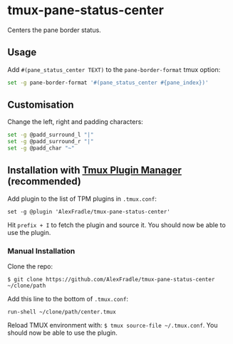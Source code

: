 # tmux-pane-status-center

Centers the pane border status.

## Usage

Add `#(pane_status_center TEXT)` to the `pane-border-format` tmux option:

```bash
set -g pane-border-format '#(pane_status_center #{pane_index})'
```

## Customisation

Change the left, right and padding characters:

```bash
set -g @padd_surround_l "|"
set -g @padd_surround_r "|"
set -g @padd_char "~"
```

## Installation with [Tmux Plugin Manager](https://github.com/tmux-plugins/tpm) (recommended)

Add plugin to the list of TPM plugins in `.tmux.conf`:

    set -g @plugin 'AlexFradle/tmux-pane-status-center'

Hit `prefix + I` to fetch the plugin and source it. You should now be able to
use the plugin.

### Manual Installation

Clone the repo:

    $ git clone https://github.com/AlexFradle/tmux-pane-status-center ~/clone/path

Add this line to the bottom of `.tmux.conf`:

    run-shell ~/clone/path/center.tmux

Reload TMUX environment with: `$ tmux source-file ~/.tmux.conf`.
You should now be able to use the plugin.

